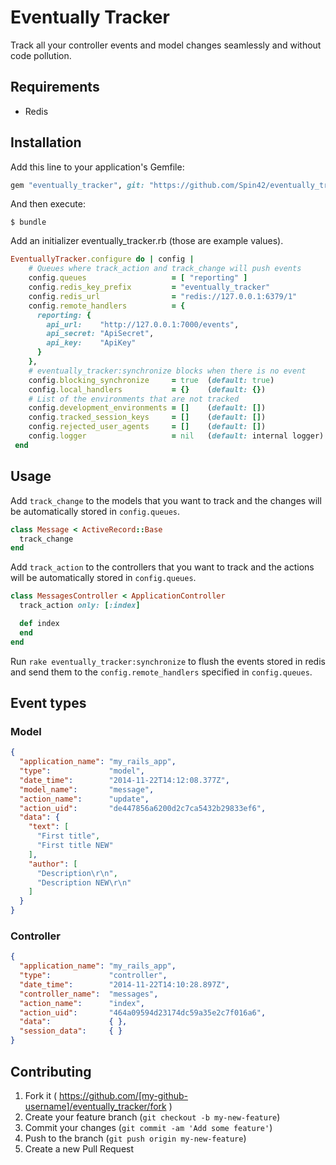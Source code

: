 # Eventually Tracker

Track all your controller events and model changes seamlessly and without code pollution.

## Requirements

* Redis

## Installation

Add this line to your application's Gemfile:

```ruby
gem "eventually_tracker", git: "https://github.com/Spin42/eventually_tracker.git"
```

And then execute:

    $ bundle

Add an initializer eventually_tracker.rb (those are example values).

```ruby
EventuallyTracker.configure do | config |
    # Queues where track_action and track_change will push events
    config.queues                   = [ "reporting" ]
    config.redis_key_prefix         = "eventually_tracker"       
    config.redis_url                = "redis://127.0.0.1:6379/1"
    config.remote_handlers          = {
      reporting: {
        api_url:    "http://127.0.0.1:7000/events",
        api_secret: "ApiSecret",
        api_key:    "ApiKey"
      }
    },
    # eventually_tracker:synchronize blocks when there is no event
    config.blocking_synchronize     = true  (default: true)
    config.local_handlers           = {}    (default: {})
    # List of the environments that are not tracked
    config.development_environments = []    (default: [])
    config.tracked_session_keys     = []    (default: [])
    config.rejected_user_agents     = []    (default: [])
    config.logger                   = nil   (default: internal logger)
 end
```

## Usage

Add `track_change` to the models that you want to track and the changes will be automatically stored in `config.queues`.

```ruby
class Message < ActiveRecord::Base
  track_change
end
```

Add `track_action` to the controllers that you want to track and the actions will be automatically stored in `config.queues`.

```ruby
class MessagesController < ApplicationController
  track_action only: [:index]

  def index
  end
end
```

Run `rake eventually_tracker:synchronize` to flush the events stored in redis and send them to the `config.remote_handlers` specified in `config.queues`.

## Event types

### Model

```json
{
  "application_name": "my_rails_app",
  "type":             "model",
  "date_time":        "2014-11-22T14:12:08.377Z",
  "model_name":       "message",
  "action_name":      "update",
  "action_uid":       "de447856a6200d2c7ca5432b29833ef6",
  "data": {
    "text": [
      "First title",
      "First title NEW"
    ],
    "author": [
      "Description\r\n",
      "Description NEW\r\n"
    ]
  }
}
```

### Controller

```json
{
  "application_name": "my_rails_app",
  "type":             "controller",
  "date_time":        "2014-11-22T14:10:28.897Z",
  "controller_name":  "messages",
  "action_name":      "index",
  "action_uid":       "464a09594d23174dc59a35e2c7f016a6",
  "data":             { },
  "session_data":     { }
}
```

## Contributing

1. Fork it ( https://github.com/[my-github-username]/eventually_tracker/fork )
2. Create your feature branch (`git checkout -b my-new-feature`)
3. Commit your changes (`git commit -am 'Add some feature'`)
4. Push to the branch (`git push origin my-new-feature`)
5. Create a new Pull Request
